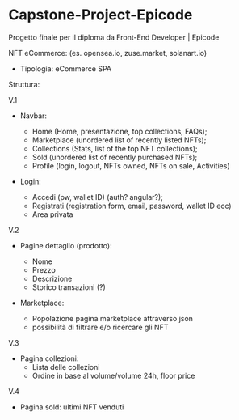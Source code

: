 # Capstone-Project-Epicode
Progetto finale per il diploma da Front-End Developer | Epicode

NFT eCommerce: (es. opensea.io, zuse.market, solanart.io)
- Tipologia: eCommerce SPA

Struttura:

V.1
 
- Navbar:
  - Home (Home, presentazione, top collections, FAQs);
  - Marketplace (unordered list of recently listed NFTs);
  - Collections (Stats, list of the top NFT collections);
  - Sold (unordered list of recently purchased NFTs);
  - Profile (login, logout, NFTs owned, NFTs on sale, Activities)

- Login:
  - Accedi (pw, wallet ID) (auth? angular?);
  - Registrati (registration form, email, password, wallet ID ecc)
  - Area privata
  
V.2
  
- Pagine dettaglio (prodotto):
  - Nome
  - Prezzo
  - Descrizione
  - Storico transazioni (?)
  
- Marketplace:
  - Popolazione pagina marketplace attraverso json
  - possibilità di filtrare e/o ricercare gli NFT
  
V.3
 
- Pagina collezioni:
  - Lista delle collezioni 
  - Ordine in base al volume/volume 24h, floor price
  
V.4

- Pagina sold: ultimi NFT venduti
  
